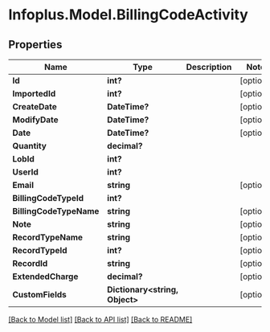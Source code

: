 # Infoplus.Model.BillingCodeActivity
## Properties

Name | Type | Description | Notes
------------ | ------------- | ------------- | -------------
**Id** | **int?** |  | [optional] 
**ImportedId** | **int?** |  | [optional] 
**CreateDate** | **DateTime?** |  | [optional] 
**ModifyDate** | **DateTime?** |  | [optional] 
**Date** | **DateTime?** |  | [optional] 
**Quantity** | **decimal?** |  | 
**LobId** | **int?** |  | 
**UserId** | **int?** |  | 
**Email** | **string** |  | [optional] 
**BillingCodeTypeId** | **int?** |  | 
**BillingCodeTypeName** | **string** |  | [optional] 
**Note** | **string** |  | [optional] 
**RecordTypeName** | **string** |  | [optional] 
**RecordTypeId** | **int?** |  | [optional] 
**RecordId** | **string** |  | [optional] 
**ExtendedCharge** | **decimal?** |  | [optional] 
**CustomFields** | **Dictionary&lt;string, Object&gt;** |  | [optional] 

[[Back to Model list]](../README.md#documentation-for-models) [[Back to API list]](../README.md#documentation-for-api-endpoints) [[Back to README]](../README.md)

